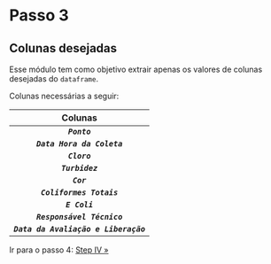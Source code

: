 # Passo 3

## Colunas desejadas

Esse módulo tem como objetivo extrair apenas os valores de colunas desejadas do `dataframe`.

Colunas necessárias a seguir:

|                Colunas                |
| :-----------------------------------: |
|             _**`Ponto`**_             |
|      _**`Data Hora da Coleta`**_      |
|             _**`Cloro`**_             |
|           _**`Turbidez`**_            |
|              _**`Cor`**_              |
|       _**`Coliformes Totais`**_       |
|            _**`E Coli`**_             |
|      _**`Responsável Técnico`**_      |
| _**`Data da Avaliação e Liberação`**_ |

Ir para o passo 4: [Step IV »](/src/core/clean_xl/steps/IV/CLEAN_DATA.md)
